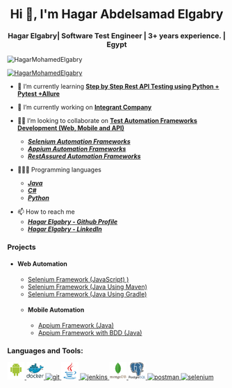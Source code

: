 <h1 align="center">Hi 👋, I'm Hagar Abdelsamad Elgabry </h1>
<h3 align="center">Hagar Elgabry| Software Test Engineer | 3+ years experience. | Egypt</h3>

<p align="left"> <img src="https://komarev.com/ghpvc/?username=HagarMohamedElgabry&label=Profile%20views&color=0e75b6&style=flat" alt="HagarMohamedElgabry" /> </p>

<p align="left"> <a href="https://github.com/ryo-ma/github-profile-trophy"><img src="https://github-profile-trophy.vercel.app/?username=HagarMohamedElgabry" alt="HagarMohamedElgabry" /></a> </p>

- 🌱 I’m currently learning <a href ="https://www.udemy.com/course/api-testing-python/"><b> Step by Step Rest API Testing using Python + Pytest +Allure </b> </a>

- 🔭 I’m currently working on <a href ="https://integrant.com/"><b>Integrant Company</b> </a>


<!-- - All of my projects are available at <a href="https://github.com/HagarMohamedElgabry"><b>Hagar Elgabry - Github Profile</b></a>
 -->
<!-- - 💻 All of my projects are available at <a href="https://github.com/HagarMohamedElgabry"><b>Hagar Elgabry - Github Profile</b></a> -->

- 👨‍💻 I’m looking to collaborate on <a href="https://github.com/HagarMohamedElgabry"><b> Test Automation Frameworks Development (Web, Mobile and API)</b></a>
	- <a href="https://github.com/stars/HagarMohamedElgabry/lists/selenium-automation-frameworks"> <b> <i> Selenium Automation Frameworks </i> </b> </a>
	- <a href="https://github.com/stars/HagarMohamedElgabry/lists/appium-framework"> <b> <i> Appium Automation Frameworks </i> </b> </a>	
	- <a href="https://github.com/stars/HagarMohamedElgabry/lists/restassured-automation-framework"> <b> <i> RestAssured Automation Frameworks </i> </b> </a>

- 👨🏽‍💻 Programming languages
	- <a href="https://github.com/stars/HagarMohamedElgabry/lists/programming-language-java"> <b> <i> Java </i> </b> </a>
	- <a href="https://github.com/stars/HagarMohamedElgabry/lists/programming-language-C#"> <b> <i> C# </i> </b> </a>
	- <a href="https://github.com/stars/HagarMohamedElgabry/lists/programming-language-python"> <b> <i> Python </i> </b> </a>


<!-- - 📫 How to reach me **hagar.elgabry26@gmail.com** and <a href="https://github.com/HagarMohamedElgabry"> <b> Hagar Github Page</b></a>
 -->
- 📫 How to reach me 
	- <a href="https://github.com/HagarMohamedElgabry/"> <b> <i> Hagar Elgabry - Github Profile </i> </b> </a>	
	- <a href="https://www.linkedin.com/in/hagar-el-gabry"> <b> <i> Hagar Elgabry - LinkedIn </i> </b> </a>	

<!-- 
<h3 align="left">Connect with me:</h3>
<p align="left"> <a href="https://www.linkedin.com/in/hagar-el-gabry" target="blank"><img align="center" src="https://raw.githubusercontent.com/rahuldkjain/github-profile-readme-generator/master/src/images/icons/Social/linked-in-alt.svg" alt="rajat-v-3b0685128/" height="30" width="40" /></a></p>
 -->
<!-- <ul class="icons">
	<li><a href="https://www.linkedin.com/in/hagar-el-gabry" class="icon brands fa-linkedin"><span class="label">LinkedIn</span></a></li>
	<li><a href="https://github.com/HagarMohamedElgabry" class="icon brands fa-github"><span class="label">GitHub</span></a></li>
	<li><a href="https://github.com/HagarMohamedElgabry class="icon brands fa-github-alt"><span class="label">GitHub Page</span></a></li>
</ul> -->

<article>
	<h3>Projects</h3>
		<ul>
			<li><h4>Web Automation</h4></li>
			<ul style="list-style-type:circle">
				<li> <a href="https://github.com/HagarMohamedElgabry/Automation-Using-JavaScript"> Selenium Framework (JavaScript) )</a> </li>	
			<li> <a href="https://github.com/HagarMohamedElgabry/Selenium-Framework"> Selenium Framework (Java Using Maven)</a> </li>
		<li> <a href="https://github.com/HagarMohamedElgabry/GradleSeleniumFramework"> Selenium Framework (Java Using Gradle)</a> </li>	</ul>
		<ul>
			<li><h4>Mobile Automation</h4></li>
			<ul style="list-style-type:circle">
				<li> <a target="_blank" href="https://github.com/HagarMohamedElgabry/AppiumAutomationFrameworkUsingJava"> 
                        Appium Framework (Java) </a> </li>	
			<li> <a target="_blank" href="https://github.com/HagarMohamedElgabry/AppiumAutomationFramework-BDD"> 
                        Appium Framework with BDD (Java) </a> </li>	
			
</article>

<h3 align="left">Languages and Tools:</h3>
<p align="left"> <a href="https://developer.android.com" target="_blank" rel="noreferrer"> <img src="https://raw.githubusercontent.com/devicons/devicon/master/icons/android/android-original-wordmark.svg" alt="android" width="40" height="40"/> </a> <a href="https://www.docker.com/" target="_blank" rel="noreferrer"> <img src="https://raw.githubusercontent.com/devicons/devicon/master/icons/docker/docker-original-wordmark.svg" alt="docker" width="40" height="40"/> </a> <a href="https://git-scm.com/" target="_blank" rel="noreferrer"> <img src="https://www.vectorlogo.zone/logos/git-scm/git-scm-icon.svg" alt="git" width="40" height="40"/> </a> <a href="https://www.java.com" target="_blank" rel="noreferrer"> <img src="https://raw.githubusercontent.com/devicons/devicon/master/icons/java/java-original.svg" alt="java" width="40" height="40"/> </a> <a href="https://www.jenkins.io" target="_blank" rel="noreferrer"> <img src="https://www.vectorlogo.zone/logos/jenkins/jenkins-icon.svg" alt="jenkins" width="40" height="40"/> </a> <a href="https://www.mongodb.com/" target="_blank" rel="noreferrer"> <img src="https://raw.githubusercontent.com/devicons/devicon/master/icons/mongodb/mongodb-original-wordmark.svg" alt="mongodb" width="40" height="40"/> </a> <a href="https://www.postgresql.org" target="_blank" rel="noreferrer"> <img src="https://raw.githubusercontent.com/devicons/devicon/master/icons/postgresql/postgresql-original-wordmark.svg" alt="postgresql" width="40" height="40"/> </a> <a href="https://postman.com" target="_blank" rel="noreferrer"> <img src="https://www.vectorlogo.zone/logos/getpostman/getpostman-icon.svg" alt="postman" width="40" height="40"/> </a> <a href="https://www.selenium.dev" target="_blank" rel="noreferrer"> <img src="https://raw.githubusercontent.com/detain/svg-logos/780f25886640cef088af994181646db2f6b1a3f8/svg/selenium-logo.svg" alt="selenium" width="40" height="40"/> </a> </p>
